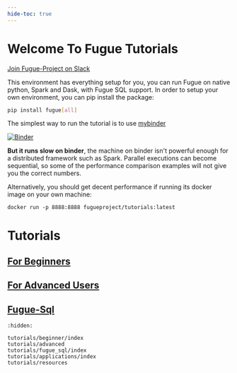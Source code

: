 ```yaml
---
hide-toc: true
---
```


# Welcome To Fugue Tutorials

[Join Fugue-Project on Slack](https://join.slack.com/t/fugue-project/shared_invite/zt-ffo2ik1d-maSsCykv_p7kXpnmIjKAug)

This environment has everything setup for you, you can run Fugue on native python, Spark and Dask, with Fugue SQL support. In order to setup your own environment, you can pip install the package:

```bash
pip install fugue[all]
```

The simplest way to run the tutorial is to use [mybinder](https://mybinder.org/v2/gh/fugue-project/tutorials/master)

[![Binder](https://mybinder.org/badge_logo.svg)](https://mybinder.org/v2/gh/fugue-project/tutorials/master)

**But it runs slow on binder**, the machine on binder isn't powerful enough for
a distributed framework such as Spark. Parallel executions can become sequential, so some of the
performance comparison examples will not give you the correct numbers.

Alternatively, you should get decent performance if running its docker image on your own machine:

```
docker run -p 8888:8888 fugueproject/tutorials:latest
```

# Tutorials

## [For Beginners](tutorials/beginner/index.ipynb)

## [For Advanced Users](tutorials/advanced.ipynb)

## [Fugue-Sql](tutorials/fugue_sql/index.ipynb)

```{toctree}
:hidden:

tutorials/beginner/index
tutorials/advanced
tutorials/fugue_sql/index
tutorials/applications/index
tutorials/resources
```